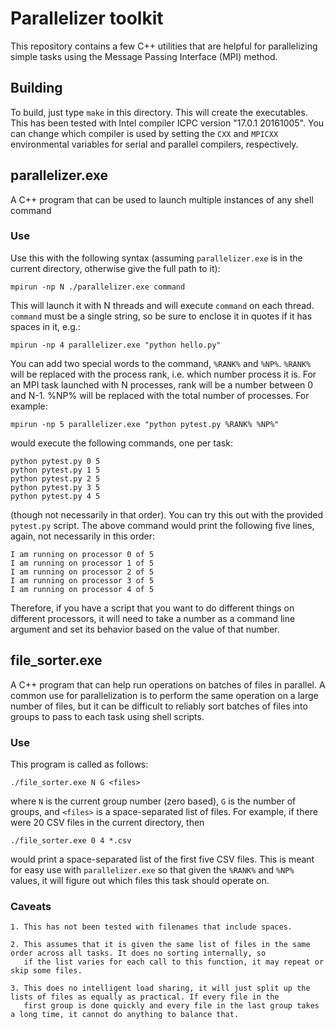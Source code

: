 # Parallelizer toolkit

This repository contains a few C++ utilities that are helpful for parallelizing simple tasks using
the Message Passing Interface (MPI) method.

## Building
To build, just type `make` in this directory. This will create the executables. This has been tested with Intel compiler ICPC version
"17.0.1 20161005". You can change which compiler is used by setting the `CXX` and `MPICXX` environmental variables for serial and
parallel compilers, respectively.

## parallelizer.exe
A C++ program that can be used to launch multiple instances of any shell command

### Use
Use this with the following syntax (assuming `parallelizer.exe` is in the current directory, otherwise give the full path to it):
```
mpirun -np N ./parallelizer.exe command
```
This will launch it with N threads and will execute `command` on each thread. `command` must be a single string, so be sure to enclose it in quotes
if it has spaces in it, e.g.:
```
mpirun -np 4 parallelizer.exe "python hello.py"
```
You can add two special words to the command, `%RANK%` and `%NP%`. `%RANK%` will be replaced with the process rank, i.e. which number
process it is. For an MPI task launched with N processes, rank will be a number between 0 and N-1. %NP% will be replaced with the total
number of processes. For example:
```
mpirun -np 5 parallelizer.exe "python pytest.py %RANK% %NP%"
```
would execute the following commands, one per task:
```
python pytest.py 0 5
python pytest.py 1 5
python pytest.py 2 5
python pytest.py 3 5
python pytest.py 4 5
```
(though not necessarily in that order). You can try this out with the provided `pytest.py` script. The above command would print the 
following five lines, again, not necessarily in this order:
```
I am running on processor 0 of 5
I am running on processor 1 of 5
I am running on processor 2 of 5
I am running on processor 3 of 5
I am running on processor 4 of 5
```
Therefore, if you have a script that you want to do different things on different processors, it will need to take a number as a command
line argument and set its behavior based on the value of that number.


## file\_sorter.exe

A C++ program that can help run operations on batches of files in parallel. A common use for parallelization is to perform the same
operation on a large number of files, but it can be difficult to reliably sort batches of files into groups to pass to each task
using shell scripts. 

### Use

This program is called as follows:

```
./file_sorter.exe N G <files>
```

where `N` is the current group number (zero based), `G` is the number of groups, and `<files>` is a space-separated list of files. 
For example, if there were 20 CSV files in the current directory, then

```
./file_sorter.exe 0 4 *.csv
```

would print a space-separated list of the first five CSV files. This is meant for easy use with `parallelizer.exe` so that given the
`%RANK%` and `%NP%` values, it will figure out which files this task should operate on.

### Caveats

    1. This has not been tested with filenames that include spaces.

    2. This assumes that it is given the same list of files in the same order across all tasks. It does no sorting internally, so
       if the list varies for each call to this function, it may repeat or skip some files.

    3. This does no intelligent load sharing, it will just split up the lists of files as equally as practical. If every file in the
       first group is done quickly and every file in the last group takes a long time, it cannot do anything to balance that.

